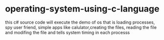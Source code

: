 # operating-system-using-c-language
this c# source code will execute the demo of os that is loading processes, spy user friend, simple apps like calulator,creating the files, reading the file and modifing the file and tells system timing in each processs 
